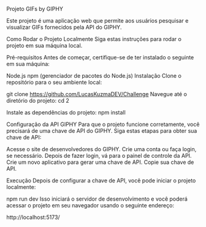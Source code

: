 Projeto GIFs by GIPHY

Este projeto é uma aplicação web que permite aos usuários pesquisar e visualizar GIFs fornecidos pela API do GIPHY.

Como Rodar o Projeto Localmente
Siga estas instruções para rodar o projeto em sua máquina local.

Pré-requisitos
Antes de começar, certifique-se de ter instalado o seguinte em sua máquina:

Node.js
npm (gerenciador de pacotes do Node.js)
Instalação
Clone o repositório para o seu ambiente local:


git clone https://github.com/LucasKuzmaDEV/Challenge
Navegue até o diretório do projeto:
cd 2

Instale as dependências do projeto:
npm install

Configuração da API GIPHY
Para que o projeto funcione corretamente, você precisará de uma chave de API do GIPHY. Siga estas etapas para obter sua chave de API:

Acesse o site de desenvolvedores do GIPHY.
Crie uma conta ou faça login, se necessário.
Depois de fazer login, vá para o painel de controle da API.
Crie um novo aplicativo para gerar uma chave de API.
Copie sua chave de API.

Execução
Depois de configurar a chave de API, você pode iniciar o projeto localmente:

npm run dev
Isso iniciará o servidor de desenvolvimento e você poderá acessar o projeto em seu navegador usando o seguinte endereço:

http://localhost:5173/
